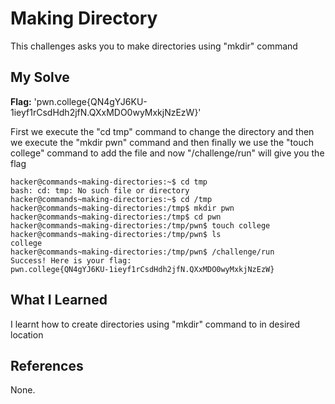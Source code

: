 # Making Directory
This challenges asks you to make directories using "mkdir" command

## My Solve
**Flag:** 'pwn.college{QN4gYJ6KU-1ieyf1rCsdHdh2jfN.QXxMDO0wyMxkjNzEzW}'

First we execute the "cd tmp" command to change the directory and then we execute the "mkdir pwn" command and then finally we use the "touch college" command to add the file and now "/challenge/run" will give you the flag
```
hacker@commands~making-directories:~$ cd tmp
bash: cd: tmp: No such file or directory
hacker@commands~making-directories:~$ cd /tmp
hacker@commands~making-directories:/tmp$ mkdir pwn
hacker@commands~making-directories:/tmp$ cd pwn
hacker@commands~making-directories:/tmp/pwn$ touch college
hacker@commands~making-directories:/tmp/pwn$ ls
college
hacker@commands~making-directories:/tmp/pwn$ /challenge/run
Success! Here is your flag:
pwn.college{QN4gYJ6KU-1ieyf1rCsdHdh2jfN.QXxMDO0wyMxkjNzEzW}
```

## What I Learned
I learnt how to create directories using "mkdir" command to in desired location 

## References
None.
